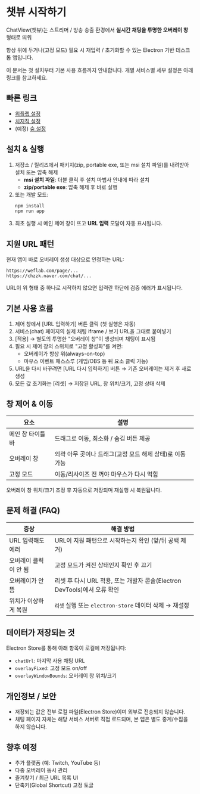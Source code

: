 # 챗뷰 시작하기

ChatView(챗뷰)는 스트리머 / 방송 송출 환경에서 **실시간 채팅을 투명한 오버레이 창** 형태로 띄워

항상 위에 두거나(고정 모드) 필요 시 재입력 / 초기화할 수 있는 Electron 기반 데스크톱 앱입니다.

이 문서는 첫 설치부터 기본 사용 흐름까지 안내합니다. 개별 서비스별 세부 설정은 아래 링크를 참고하세요.

## 빠른 링크
- [위플랩 설정](./weflab.md)
- [치지직 설정](./chzzk.md)
- (예정) [숲 설정](./soop.md)

## 설치 & 실행
1. 저장소 / 릴리즈에서 패키지(zip, portable exe, 또는 msi 설치 파일)를 내려받아 설치 또는 압축 해제
	- **msi 설치 파일**: 더블 클릭 후 설치 마법사 안내에 따라 설치
	- **zip/portable exe**: 압축 해제 후 바로 실행
2. 또는 개발 모드:
	```bash
	npm install
	npm run app
	```
3. 최초 실행 시 메인 제어 창이 뜨고 **URL 입력** 모달이 자동 표시됩니다.

## 지원 URL 패턴
현재 앱이 바로 오버레이 생성 대상으로 인정하는 URL:
```
https://weflab.com/page/... 
https://chzzk.naver.com/chat/...
```
URL이 위 형태 중 하나로 시작하지 않으면 입력란 하단에 검증 에러가 표시됩니다.

## 기본 사용 흐름
1. 제어 창에서 [URL 입력하기] 버튼 클릭 (첫 실행은 자동)
2. 서비스(chat) 페이지의 실제 채팅 iframe / 보기 URL을 그대로 붙여넣기
3. [적용] → 별도의 투명한 "오버레이 창"이 생성되며 채팅이 표시됨
4. 필요 시 제어 창의 스위치로 "고정 활성화"를 켜면:
	- 오버레이가 항상 위(always-on-top)
	- 마우스 이벤트 패스스루 (게임/OBS 등 뒤 요소 클릭 가능)
5. URL을 다시 바꾸려면 [URL 다시 입력하기] 버튼 → 기존 오버레이는 제거 후 새로 생성
6. 모든 값 초기화는 [리셋] → 저장된 URL, 창 위치/크기, 고정 상태 삭제

## 창 제어 & 이동
| 요소 | 설명 |
|------|------|
| 메인 창 타이틀바 | 드래그로 이동, 최소화 / 숨김 버튼 제공 |
| 오버레이 창 | 외곽 아무 곳이나 드래그(고정 모드 해제 상태)로 이동 가능 |
| 고정 모드 | 이동/리사이즈 전 꺼야 마우스가 다시 먹힘 |

오버레이 창 위치/크기 조정 후 자동으로 저장되며 재실행 시 복원됩니다.

## 문제 해결 (FAQ)
| 증상 | 해결 방법 |
|------|-----------|
| URL 입력해도 에러 | URL이 지원 패턴으로 시작하는지 확인 (앞/뒤 공백 제거) |
| 오버레이 클릭이 안 됨 | 고정 모드가 켜진 상태인지 확인 후 끄기 |
| 오버레이가 안 뜸 | 리셋 후 다시 URL 적용, 또는 개발자 콘솔(Electron DevTools)에서 오류 확인 |
| 위치가 이상하게 복원 | `리셋` 실행 또는 `electron-store` 데이터 삭제 → 재설정 |

## 데이터가 저장되는 것
Electron Store를 통해 아래 항목이 로컬에 저장됩니다:
- `chatUrl`: 마지막 사용 채팅 URL
- `overlayFixed`: 고정 모드 on/off
- `overlayWindowBounds`: 오버레이 창 위치/크기

## 개인정보 / 보안
- 저장되는 값은 전부 로컬 파일(Electron Store)이며 외부로 전송되지 않습니다.
- 채팅 페이지 자체는 해당 서비스 서버로 직접 로드되며, 본 앱은 별도 중계/수집을 하지 않습니다.

## 향후 예정
- 추가 플랫폼 (예: Twitch, YouTube 등)
- 다중 오버레이 동시 관리
- 즐겨찾기 / 최근 URL 목록 UI
- 단축키(Global Shortcut) 고정 토글
